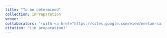 ```yaml
---
title: "To be determined"
collection: inPreparation
venue: ''
collaborators: '(with <a href="https://sites.google.com/view/neelam-saikia/home" target=_blank>Neelam Saikia</a> and <a href="https://sites.google.com/site/sudhirkumarpujahari/home" target=_blank>Sudhir Pujahari</a>)'
citation: '(in preparation)'
---
```

